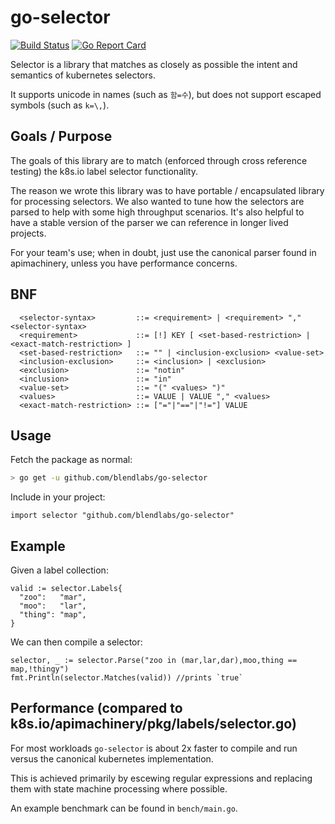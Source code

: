 go-selector
===========

[![Build Status](https://travis-ci.org/blendlabs/go-selector.svg?branch=master)](https://travis-ci.org/blendlabs/go-selector)
[![Go Report Card](https://goreportcard.com/badge/github.com/blendlabs/go-selector)](https://goreportcard.com/report/github.com/blendlabs/go-selector)

Selector is a library that matches as closely as possible the intent and semantics of kubernetes selectors.

It supports unicode in names (such as `함=수`), but does not support escaped symbols (such as `k=\,`).

## Goals / Purpose

The goals of this library are to match (enforced through cross reference testing) the k8s.io label selector functionality.

The reason we wrote this library was to have portable / encapsulated library for processing selectors. We also wanted to tune how
the selectors are parsed to help with some high throughput scenarios. It's also helpful to have a stable version of the parser we can reference in longer lived projects.

For your team's use; when in doubt, just use the canonical parser found in apimachinery, unless you have performance concerns.

## BNF
```
  <selector-syntax>         ::= <requirement> | <requirement> "," <selector-syntax>
  <requirement>             ::= [!] KEY [ <set-based-restriction> | <exact-match-restriction> ]
  <set-based-restriction>   ::= "" | <inclusion-exclusion> <value-set>
  <inclusion-exclusion>     ::= <inclusion> | <exclusion>
  <exclusion>               ::= "notin"
  <inclusion>               ::= "in"
  <value-set>               ::= "(" <values> ")"
  <values>                  ::= VALUE | VALUE "," <values>
  <exact-match-restriction> ::= ["="|"=="|"!="] VALUE
```

## Usage

Fetch the package as normal:
```bash
> go get -u github.com/blendlabs/go-selector
```

Include in your project:
```golang
import selector "github.com/blendlabs/go-selector"
```

## Example

Given a label collection:
```golang
valid := selector.Labels{
  "zoo":   "mar",
  "moo":   "lar",
  "thing": "map",
}
```

We can then compile a selector:

```golang
selector, _ := selector.Parse("zoo in (mar,lar,dar),moo,thing == map,!thingy")
fmt.Println(selector.Matches(valid)) //prints `true`
```

## Performance (compared to k8s.io/apimachinery/pkg/labels/selector.go)

For most workloads `go-selector` is about 2x faster to compile and run versus the canonical kubernetes implementation.

This is achieved primarily by escewing regular expressions and replacing them with state machine processing where possible. 

An example benchmark can be found in `bench/main.go`.
